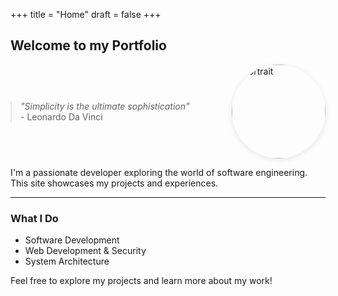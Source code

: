 +++
title = "Home"
draft = false
+++

<h2 class="site-title">Welcome to my Portfolio</h2>

<div style="display: flex; align-items: center; gap: 2rem; flex-wrap: wrap;">
  <blockquote class="main-quote" style="margin: 0; flex: 1;">
    <em>"Simplicity is the ultimate sophistication"</em><br>
    <span>- Leonardo Da Vinci</span>
  </blockquote>
  <img src="/photos/portrait.jpg" alt="Portrait" width="150" height="150" style="width: 150px; height: 150px; object-fit: cover; border-radius: 50%; box-shadow: 0 2px 8px rgba(0,0,0,0.1);">
</div>

I'm a passionate developer exploring the world of software engineering. This site showcases my projects and experiences.

---

### What I Do
- Software Development
- Web Development & Security
- System Architecture

Feel free to explore my projects and learn more about my work!

